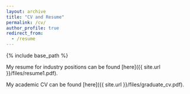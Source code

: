 ```yaml
---
layout: archive
title: "CV and Resume"
permalink: /cv/
author_profile: true
redirect_from:
  - /resume
---
```


{% include base_path %}

My resume for industry positions can be found [here]({{ site.url }}/files/resume1.pdf).

My academic CV can be found [here]({{ site.url }}/files/graduate_cv.pdf).
